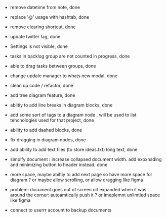 - remove datetime from note, done 
- replace '@' usage with hashtab, done 
- remove clearing shortcut, done 
- update twitter tag, done 
- Settings is not visible, done 
- tasks in backlog group are not counted in progress, done 
- able to drag tasks between groups, done 
- change update manager to whats new modal, done 
- clean up code / refactor, done 


- add tree diagram feature, done 
- abiltiy to add line breaks in diagram blocks, done 
- add some sort of tags to a diagram node , will be used to list tehcnologies used for that project, done 
- ability to add dashed blocks, done 

- fix dragging in diagram nodes, done 


- add ability to add text files (to store ideas.txt) long text, done 
- simplfy document : increase collapsed document width. add expxnading and minimizing button to header instead, done 

- more space, maybe abiltiy to add next page so have more space for diagram ? or maybe allow scrolling, or allow dragging like figma 


- problem: document goes out of screen oif expanded when it was around the corner: autoamtically push it ? or imeplemnt unlimtied space like figma 




- connect to userrr account to backup documents 